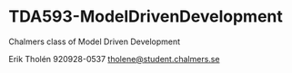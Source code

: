 TDA593-ModelDrivenDevelopment
=============================

Chalmers class of Model Driven Development

Erik Tholén 920928-0537 tholene@student.chalmers.se

